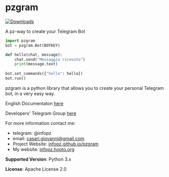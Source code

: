# pzgram
[![Downloads](http://pepy.tech/badge/pzgram)](http://pepy.tech/count/pzgram)

A pz-way to create your Telegram Bot

```python
import pzgram
bot = pzgram.Bot(BOTKEY)

def hello(chat, message):
    chat.send("Messaggio ricevuto")
    print(message.text)
    
bot.set_commands({"hello": hello})
bot.run()
```

pzgram is a python library that allows you to create your personal Telegram bot, in a very easy way.

English Documentaton [here](https://infopz.github.io/pzgram/)

Developers' Telegram Group [here](https://t.me/joinchat/ATdWXRIuqRIapZr1umlrbg)

For more information contact me:
* telegram: @infopz
* email: casari.giovanni@gmail.com
* Project Website: [infopz.github.io/pzgram](https://infopz.github.io/pzgram/)
* My website: [infopz.hopto.org](http://infopz.hopto.org/)

**Supported Version**: Python 3.x

**License**: Apache License 2.0
